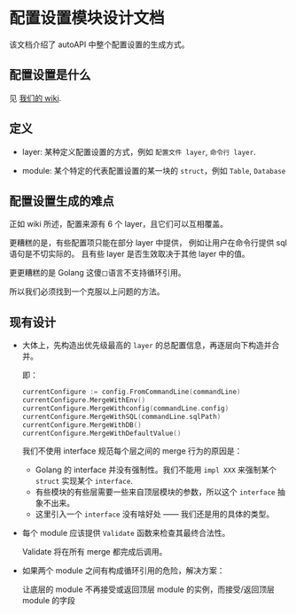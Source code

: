 # 配置设置模块设计文档

该文档介绍了 autoAPI 中整个配置设置的生成方式。

## 配置设置是什么

见 [我们的 wiki](https://github.com/SHUReeducation/autoAPI/wiki/%E9%85%8D%E7%BD%AE).

## 定义

- layer: 某种定义配置设置的方式，例如 `配置文件 layer`, `命令行 layer`.

- module: 某个特定的代表配置设置的某一块的 `struct`，例如 `Table`, `Database`

## 配置设置生成的难点

正如 wiki 所述，配置来源有 6 个 layer，且它们可以互相覆盖。

更糟糕的是，有些配置项只能在部分 layer 中提供，
例如让用户在命令行提供 sql 语句是不切实际的。
且有些 layer 是否生效取决于其他 layer 中的值。

更更糟糕的是 Golang 这傻◻语言不支持循环引用。

所以我们必须找到一个克服以上问题的方法。

## 现有设计

- 大体上，先构造出优先级最高的 `layer` 的总配置信息，再逐层向下构造并合并。
    
  即：
  ```go
  currentConfigure := config.FromCommandLine(commandLine)
  currentConfigure.MergeWithEnv()
  currentConfigure.MergeWithconfig(commandLine.config)
  currentConfigure.MergeWithSQL(commandLine.sqlPath)
  currentConfigure.MergeWithDB()
  currentConfigure.MergeWithDefaultValue()
  ```
  
  我们不使用 interface 规范每个层之间的 merge 行为的原因是：
    - Golang 的 interface 并没有强制性。我们不能用 `impl XXX` 来强制某个 `struct` 实现某个 `interface`.
    - 有些模块的有些层需要一些来自顶层模块的参数，所以这个 `interface` 抽象不出来。
    - 这里引入一个 `interface` 没有啥好处 —— 我们还是用的具体的类型。

- 每个 module 应该提供 `Validate` 函数来检查其最终合法性。
  
  Validate 将在所有 merge 都完成后调用。
  
- 如果两个 module 之间有构成循环引用的危险，解决方案：

  让底层的 module 不再接受或返回顶层 module 的实例，而接受/返回顶层 module 的字段
